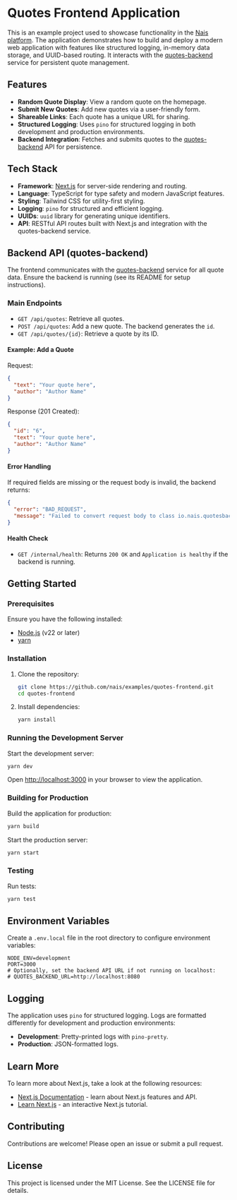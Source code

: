 # Quotes Frontend Application

This is an example project used to showcase functionality in the [Nais platform](https://nais.io). The application demonstrates how to build and deploy a modern web application with features like structured logging, in-memory data storage, and UUID-based routing. It interacts with the [quotes-backend](../quotes-backend/) service for persistent quote management.

## Features

- **Random Quote Display**: View a random quote on the homepage.
- **Submit New Quotes**: Add new quotes via a user-friendly form.
- **Shareable Links**: Each quote has a unique URL for sharing.
- **Structured Logging**: Uses `pino` for structured logging in both development and production environments.
- **Backend Integration**: Fetches and submits quotes to the [quotes-backend](../quotes-backend/) API for persistence.

## Tech Stack

- **Framework**: [Next.js](https://nextjs.org) for server-side rendering and routing.
- **Language**: TypeScript for type safety and modern JavaScript features.
- **Styling**: Tailwind CSS for utility-first styling.
- **Logging**: `pino` for structured and efficient logging.
- **UUIDs**: `uuid` library for generating unique identifiers.
- **API**: RESTful API routes built with Next.js and integration with the quotes-backend service.
## Backend API (quotes-backend)

The frontend communicates with the [quotes-backend](../quotes-backend/) service for all quote data. Ensure the backend is running (see its README for setup instructions).

### Main Endpoints

- `GET /api/quotes`: Retrieve all quotes.
- `POST /api/quotes`: Add a new quote. The backend generates the `id`.
- `GET /api/quotes/{id}`: Retrieve a quote by its ID.

#### Example: Add a Quote

Request:

```json
{
  "text": "Your quote here",
  "author": "Author Name"
}
```

Response (201 Created):

```json
{
  "id": "6",
  "text": "Your quote here",
  "author": "Author Name"
}
```

#### Error Handling

If required fields are missing or the request body is invalid, the backend returns:

```json
{
  "error": "BAD_REQUEST",
  "message": "Failed to convert request body to class io.nais.quotesbackend.Quote"
}
```

#### Health Check

- `GET /internal/health`: Returns `200 OK` and `Application is healthy` if the backend is running.

## Getting Started

### Prerequisites

Ensure you have the following installed:

- [Node.js](https://nodejs.org/) (v22 or later)
- [yarn](https://yarnpkg.com/)

### Installation

1. Clone the repository:

   ```bash
   git clone https://github.com/nais/examples/quotes-frontend.git
   cd quotes-frontend
   ```

2. Install dependencies:

   ```bash
   yarn install
   ```

### Running the Development Server

Start the development server:

```bash
yarn dev
```

Open [http://localhost:3000](http://localhost:3000) in your browser to view the application.

### Building for Production

Build the application for production:

```bash
yarn build
```

Start the production server:

```bash
yarn start
```

### Testing

Run tests:

```bash
yarn test
```

## Environment Variables

Create a `.env.local` file in the root directory to configure environment variables:

```
NODE_ENV=development
PORT=3000
# Optionally, set the backend API URL if not running on localhost:
# QUOTES_BACKEND_URL=http://localhost:8080
```

## Logging

The application uses `pino` for structured logging. Logs are formatted differently for development and production environments:

- **Development**: Pretty-printed logs with `pino-pretty`.
- **Production**: JSON-formatted logs.

## Learn More

To learn more about Next.js, take a look at the following resources:

- [Next.js Documentation](https://nextjs.org/docs) - learn about Next.js features and API.
- [Learn Next.js](https://nextjs.org/learn) - an interactive Next.js tutorial.

## Contributing

Contributions are welcome! Please open an issue or submit a pull request.

## License

This project is licensed under the MIT License. See the LICENSE file for details.
